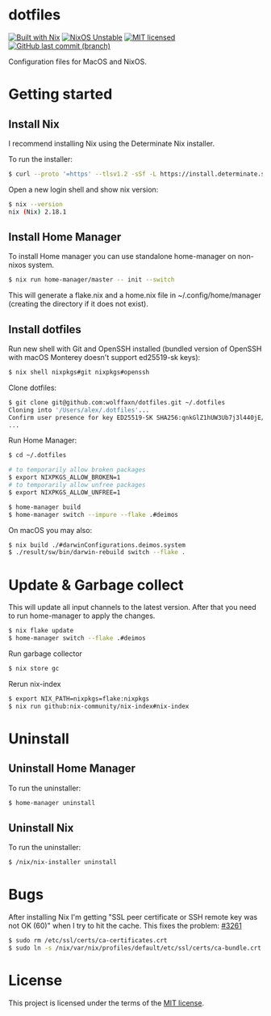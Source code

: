 # dotfiles

[![Built with Nix](https://img.shields.io/static/v1?logo=nixos&logoColor=white&label=&message=Built%20with%20Nix&color=5277c3)](https://builtwithnix.org)
[![NixOS Unstable](https://img.shields.io/badge/NixOS-unstable-blue.svg?style=flat-square&logo=NixOS&logoColor=white)](https://nixos.org)
[![MIT licensed](https://img.shields.io/badge/license-MIT-blue.svg)](https://opensource.org/licenses/MIT)
[![GitHub last commit (branch)](https://img.shields.io/github/last-commit/wolffaxn/dotfiles/main.svg)](https://github.com/wolffaxn/dotfiles)

Configuration files for MacOS and NixOS.

# Getting started

## Install Nix

I recommend installing Nix using the Determinate Nix installer.

To run the installer:

```sh
$ curl --proto '=https' --tlsv1.2 -sSf -L https://install.determinate.systems/nix | sh -s -- install
```

Open a new login shell and show nix version:

```sh
$ nix --version
nix (Nix) 2.18.1

```

## Install Home Manager

To install Home manager you can use standalone home-manager on non-nixos system.

```sh
$ nix run home-manager/master -- init --switch
```

This will generate a flake.nix and a home.nix file in ~/.config/home/manager (creating the directory if it does not exist).

## Install dotfiles

Run new shell with Git and OpenSSH installed (bundled version of OpenSSH with macOS Monterey doesn't support ed25519-sk keys):

```sh
$ nix shell nixpkgs#git nixpkgs#openssh
```

Clone dotfiles:

```sh
$ git clone git@github.com:wolffaxn/dotfiles.git ~/.dotfiles
Cloning into '/Users/alex/.dotfiles'...
Confirm user presence for key ED25519-SK SHA256:qnkGlZ1hUW3Ub7j3l440jE/8fA+z7hHzMc8U6RYKcfI
...
```

Run Home Manager:

```sh
$ cd ~/.dotfiles

# to temporarily allow broken packages
$ export NIXPKGS_ALLOW_BROKEN=1
# to temporarily allow unfree packages
$ export NIXPKGS_ALLOW_UNFREE=1

$ home-manager build
$ home-manager switch --impure --flake .#deimos
```

On macOS you may also:

```sh
$ nix build ./#darwinConfigurations.deimos.system
$ ./result/sw/bin/darwin-rebuild switch --flake .
```

# Update & Garbage collect

This will update all input channels to the latest version. After that you need to run home-manager to apply the changes.

```sh
$ nix flake update
$ home-manager switch --flake .#deimos
```

Run garbage collector

```sh
$ nix store gc
```

Rerun nix-index

```sh
$ export NIX_PATH=nixpkgs=flake:nixpkgs
$ nix run github:nix-community/nix-index#nix-index
```

# Uninstall

## Uninstall Home Manager

To run the uninstaller:

```sh
$ home-manager uninstall
```

## Uninstall Nix

To run the uninstaller:

```sh
$ /nix/nix-installer uninstall
```

# Bugs

After installing Nix I'm getting "SSL peer certificate or SSH remote key was not OK (60)" when I try to hit the cache. This fixes the problem: [#3261](https://github.com/NixOS/nix/issues/3261)

```sh
$ sudo rm /etc/ssl/certs/ca-certificates.crt
$ sudo ln -s /nix/var/nix/profiles/default/etc/ssl/certs/ca-bundle.crt /etc/ssl/certs/ca-certificates.crt
```

# License

This project is licensed under the terms of the [MIT license](LICENSE).
